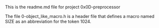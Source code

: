 This is the readme.md file for project 0x0D-preprocessor

The file 0-object_like_macro.h is a header file that defines a macro named SIZE as an abbreviation for the token 1024.


